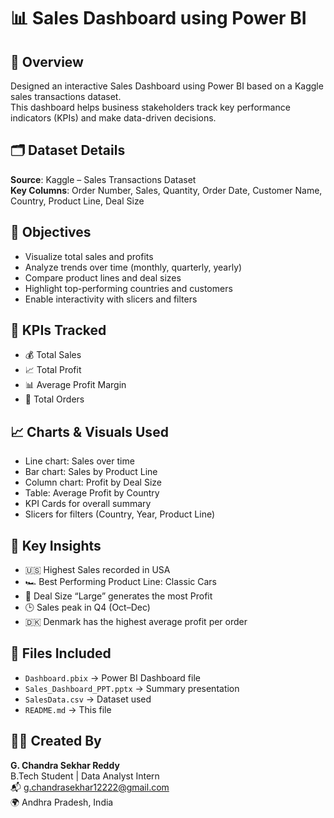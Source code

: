 # 📊 Sales Dashboard using Power BI

## 🧾 Overview
Designed an interactive Sales Dashboard using Power BI based on a Kaggle sales transactions dataset.  
This dashboard helps business stakeholders track key performance indicators (KPIs) and make data-driven decisions.



## 🗂 Dataset Details
**Source**: Kaggle – Sales Transactions Dataset  
**Key Columns**: Order Number, Sales, Quantity, Order Date, Customer Name, Country, Product Line, Deal Size



## 🎯 Objectives
- Visualize total sales and profits
- Analyze trends over time (monthly, quarterly, yearly)
- Compare product lines and deal sizes
- Highlight top-performing countries and customers
- Enable interactivity with slicers and filters



## 📌 KPIs Tracked
- 💰 Total Sales  
- 📈 Total Profit  
- 📊 Average Profit Margin  
- 🧾 Total Orders  



## 📈 Charts & Visuals Used
- Line chart: Sales over time  
- Bar chart: Sales by Product Line  
- Column chart: Profit by Deal Size  
- Table: Average Profit by Country  
- KPI Cards for overall summary  
- Slicers for filters (Country, Year, Product Line)



## 🧠 Key Insights
- 🇺🇸 Highest Sales recorded in USA  
- 🏎 Best Performing Product Line: Classic Cars  
- 💼 Deal Size “Large” generates the most Profit  
- 🕒 Sales peak in Q4 (Oct–Dec)  
- 🇩🇰 Denmark has the highest average profit per order



## 📁 Files Included
- `Dashboard.pbix` → Power BI Dashboard file  
- `Sales_Dashboard_PPT.pptx` → Summary presentation  
- `SalesData.csv` → Dataset used  
- `README.md` → This file  



## 👨‍💻 Created By
**G. Chandra Sekhar Reddy**  
B.Tech Student | Data Analyst Intern  
📬 g.chandrasekhar12222@gmail.com  
🌍 Andhra Pradesh, India
